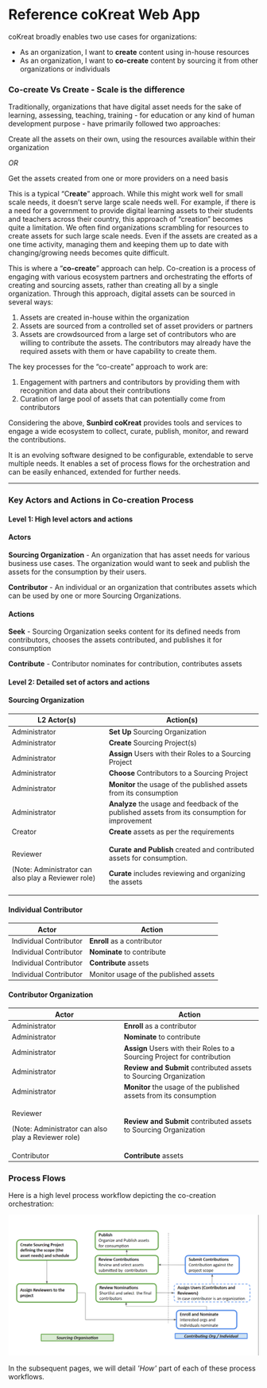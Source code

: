 # Reference coKreat Web App

coKreat broadly enables two use cases for organizations:

* As an organization, I want to **create** content using in-house resources
* As an organization, I want to **co-create** content by sourcing it from other organizations or individuals

### **Co-create Vs Create - Scale is the difference**

Traditionally, organizations that have digital asset needs for the sake of learning, assessing, teaching, training - for education or any kind of human development purpose - have primarily followed two approaches:

Create all the assets on their own, using the resources available within their organization&#x20;

_OR_

Get the assets created from one or more providers on a need basis

This is a typical “C**reate**” approach. While this might work well for small scale needs, it doesn’t serve large scale needs well. For example, if there is a need for a government to provide digital learning assets to their students and teachers across their country, this approach of “creation” becomes quite a limitation. We often find organizations scrambling for resources to create assets for such large scale needs. Even if the assets are created as a one time activity, managing them and keeping them up to date with changing/growing needs becomes quite difficult.

This is where a “**co-create**” approach can help. Co-creation is a process of engaging with various ecosystem partners and orchestrating the efforts of creating and sourcing assets, rather than creating all by a single organization. Through this approach, digital assets can be sourced in several ways:

1. Assets are created in-house within the organization
2. Assets are sourced from a controlled set of asset providers or partners
3. Assets are crowdsourced from a large set of contributors who are willing to contribute the assets. The contributors may already have the required assets with them or have capability to create them.

The key processes for the “co-create” approach to work are:

1. Engagement with partners and contributors by providing them with recognition and data about their contributions
2. Curation of large pool of assets that can potentially come from contributors&#x20;

Considering the above, **Sunbird coKreat** provides tools and services to engage a wide ecosystem to collect, curate, publish, monitor, and reward the contributions.

It is an evolving software designed to be configurable, extendable to serve multiple needs. It enables a set of process flows for the orchestration and can be easily enhanced, extended for further needs.

****

### Key Actors and Actions in Co-creation Process

#### Level 1: High level actors and actions <a href="#level-1-high-level-actors-and-actions" id="level-1-high-level-actors-and-actions"></a>

#### Actors <a href="#actors" id="actors"></a>

**Sourcing Organization** - An organization that has asset needs for various business use cases. The organization would want to seek and publish the assets for the consumption by their users.

**Contributor** - An individual or an organization that contributes assets which can be used by one or more Sourcing Organizations.

#### Actions <a href="#actions" id="actions"></a>

**Seek** - Sourcing Organization seeks content for its defined needs from contributors, chooses the assets contributed, and publishes it for consumption

**Contribute** - Contributor nominates for contribution, contributes assets

#### Level 2: Detailed set of actors and actions <a href="#level-2-detailed-set-of-actors-and-actions" id="level-2-detailed-set-of-actors-and-actions"></a>

#### Sourcing Organization <a href="#sourcing-organization" id="sourcing-organization"></a>

| **L2 Actor(s)**                                                           | **Action(s)**                                                                                                                                                                           |
| ------------------------------------------------------------------------- | --------------------------------------------------------------------------------------------------------------------------------------------------------------------------------------- |
| Administrator                                                             | **Set Up** Sourcing Organization                                                                                                                                                        |
| Administrator                                                             | **Create** Sourcing Project(s)                                                                                                                                                          |
| Administrator                                                             | **Assign** Users with their Roles to a Sourcing Project                                                                                                                                 |
| Administrator                                                             | **Choose** Contributors to a Sourcing Project                                                                                                                                           |
| Administrator                                                             | **Monitor** the usage of the published assets from its consumption                                                                                                                      |
| Administrator                                                             | **Analyze** the usage and feedback of the published assets from its consumption for improvement                                                                                         |
| Creator                                                                   | **Create** assets as per the requirements                                                                                                                                               |
| <p>Reviewer</p><p>(Note: Administrator can also play a Reviewer role)</p> | <p><strong>Curate and Publish</strong> created and <strong></strong> contributed assets for consumption.</p><p><strong>Curate</strong> includes reviewing and organizing the assets</p> |

#### Individual Contributor <a href="#individual-contributor" id="individual-contributor"></a>

| **Actor**              | **Action**                            |
| ---------------------- | ------------------------------------- |
| Individual Contributor | **Enroll** as a contributor           |
| Individual Contributor | **Nominate** to contribute            |
| Individual Contributor | **Contribute** assets                 |
| Individual Contributor | Monitor usage of the published assets |

#### Contributor Organization <a href="#contributor-organization" id="contributor-organization"></a>

| **Actor**                                                                 | **Action**                                                               |
| ------------------------------------------------------------------------- | ------------------------------------------------------------------------ |
| Administrator                                                             | **Enroll** as a contributor                                              |
| Administrator                                                             | **Nominate** to contribute                                               |
| Administrator                                                             | **Assign** Users with their Roles to a Sourcing Project for contribution |
| Administrator                                                             | **Review and Submit** contributed assets to Sourcing Organization        |
| Administrator                                                             | **Monitor** the usage of the published assets from its consumption       |
| <p>Reviewer</p><p>(Note: Administrator can also play a Reviewer role)</p> | **Review and Submit** contributed assets to Sourcing Organization        |
| Contributor                                                               | **Contribute** assets                                                    |



### Process Flows 

Here is a high level process workflow depicting the co-creation orchestration:

![Co-creation process workflow](../../../.gitbook/assets/image-20211111-094458.png)

In the subsequent pages, we will detail _'How'_ part of each of these process workflows.&#x20;
